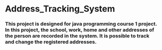 # Address_Tracking_System
### This project is designed for java programming course 1 project. In this project, the school, work, home and other addresses of the person are recorded in the system. It is possible to track and change the registered addresses.

